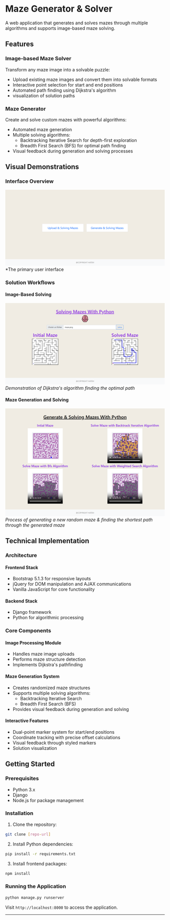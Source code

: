 # Maze Generator & Solver

A web application that generates and solves mazes through multiple algorithms and supports image-based maze solving.

## Features

### Image-based Maze Solver
Transform any maze image into a solvable puzzle:
* Upload existing maze images and convert them into solvable formats
* Interactive point selection for start and end positions
* Automated path finding using Dijkstra's algorithm
* visualization of solution paths

### Maze Generator
Create and solve custom mazes with powerful algorithms:
* Automated maze generation
* Multiple solving algorithms:
  * Backtracking Iterative Search for depth-first exploration
  * Breadth First Search (BFS) for optimal path finding
* Visual feedback during generation and solving processes

## Visual Demonstrations

### Interface Overview
![Main Interface](docs/images/interface.png)
*The primary user interface

### Solution Workflows

#### Image-Based Solving
![Dijkstra Solving](docs/images/dijkstra_solve.png)
*Demonstration of Dijkstra's algorithm finding the optimal path*

#### Maze Generation and Solving
![Maze Generation](docs/images/generation.png)
*Process of generating a new random maze & finding the shortest path through the generated maze*

## Technical Implementation

### Architecture

#### Frontend Stack
* Bootstrap 5.1.3 for responsive layouts
* jQuery for DOM manipulation and AJAX communications
* Vanilla JavaScript for core functionality

#### Backend Stack
* Django framework
* Python for algorithmic processing

### Core Components

#### Image Processing Module
* Handles maze image uploads
* Performs maze structure detection
* Implements Dijkstra's pathfinding

#### Maze Generation System
* Creates randomized maze structures
* Supports multiple solving algorithms:
  * Backtracking Iterative Search
  * Breadth First Search (BFS)
* Provides visual feedback during generation and solving

#### Interactive Features
* Dual-point marker system for start/end positions
* Coordinate tracking with precise offset calculations
* Visual feedback through styled markers
* Solution visualization

## Getting Started

### Prerequisites
* Python 3.x
* Django
* Node.js for package management

### Installation

1. Clone the repository:
```bash
git clone [repo-url]
```

2. Install Python dependencies:
```bash
pip install -r requirements.txt
```

3. Install frontend packages:
```bash
npm install
```

### Running the Application
```bash
python manage.py runserver
```

Visit `http://localhost:8000` to access the application.

---